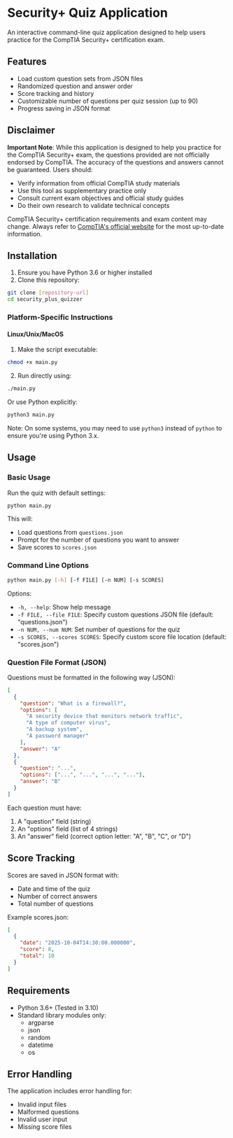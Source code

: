 # Security+ Quiz Application

An interactive command-line quiz application designed to help users practice for the CompTIA Security+ certification exam.

## Features

- Load custom question sets from JSON files
- Randomized question and answer order
- Score tracking and history
- Customizable number of questions per quiz session (up to 90)
- Progress saving in JSON format

## Disclaimer

**Important Note**: While this application is designed to help you practice for the CompTIA Security+ exam, the questions provided are not officially endorsed by CompTIA. The accuracy of the questions and answers cannot be guaranteed. Users should:

- Verify information from official CompTIA study materials
- Use this tool as supplementary practice only
- Consult current exam objectives and official study guides
- Do their own research to validate technical concepts

CompTIA Security+ certification requirements and exam content may change. Always refer to [CompTIA's official website](https://www.comptia.org) for the most up-to-date information.

## Installation

1. Ensure you have Python 3.6 or higher installed
2. Clone this repository:

```bash
git clone [repository-url]
cd security_plus_quizzer
```

### Platform-Specific Instructions

#### Linux/Unix/MacOS

1. Make the script executable:

```bash
chmod +x main.py
```

2. Run directly using:

```bash
./main.py
```

Or use Python explicitly:

```bash
python3 main.py
```

Note: On some systems, you may need to use `python3` instead of `python` to ensure you're using Python 3.x.

## Usage

### Basic Usage

Run the quiz with default settings:

```bash
python main.py
```

This will:

- Load questions from `questions.json`
- Prompt for the number of questions you want to answer
- Save scores to `scores.json`

### Command Line Options

```bash
python main.py [-h] [-f FILE] [-n NUM] [-s SCORES]
```

Options:

- `-h, --help`: Show help message
- `-f FILE, --file FILE`: Specify custom questions JSON file (default: "questions.json")
- `-n NUM, --num NUM`: Set number of questions for the quiz
- `-s SCORES, --scores SCORES`: Specify custom score file location (default: "scores.json")

### Question File Format (JSON)

Questions must be formatted in the following way (JSON):

```json
[
  {
    "question": "What is a firewall?",
    "options": [
      "A security device that monitors network traffic",
      "A type of computer virus",
      "A backup system",
      "A password manager"
    ],
    "answer": "A"
  },
  {
    "question": "...",
    "options": ["...", "...", "...", "..."],
    "answer": "B"
  }
]
```

Each question must have:

1. A "question" field (string)
2. An "options" field (list of 4 strings)
3. An "answer" field (correct option letter: "A", "B", "C", or "D")

## Score Tracking

Scores are saved in JSON format with:

- Date and time of the quiz
- Number of correct answers
- Total number of questions

Example scores.json:

```json
[
  {
    "date": "2025-10-04T14:30:00.000000",
    "score": 8,
    "total": 10
  }
]
```

## Requirements

- Python 3.6+ (Tested in 3.10)
- Standard library modules only:
  - argparse
  - json
  - random
  - datetime
  - os

## Error Handling

The application includes error handling for:

- Invalid input files
- Malformed questions
- Invalid user input
- Missing score files
